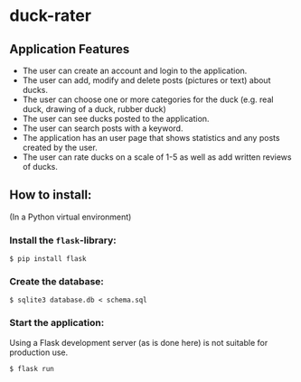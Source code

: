 # duck-rater


## Application Features

* The user can create an account and login to the application.
* The user can add, modify and delete posts (pictures or text) about ducks.
* The user can choose one or more categories for the duck (e.g. real duck, drawing of a duck, rubber duck)
* The user can see ducks posted to the application.
* The user can search posts with a keyword.
* The application has an user page that shows statistics and any posts created by the user.
* The user can rate ducks on a scale of 1-5 as well as add written reviews of ducks.

## How to install:

(In a Python virtual environment)
### Install the `flask`-library:

```
$ pip install flask
```

### Create the database:

```
$ sqlite3 database.db < schema.sql
```
### Start the application:

Using a Flask development server (as is done here) is not suitable for production use.

```
$ flask run
```